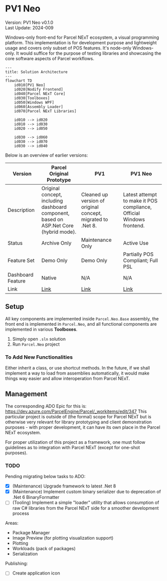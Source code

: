 # PV1 Neo

Version: PV1 Neo v0.1.0  
Last Update: 2024-009

Windows-only front-end for Parcel NExT ecosystem, a visual programming platform. This implementation is for development purpose and lightweight usage and covers only subset of POS features. It's node-only Windows-only. It would suffice for the purpose of testing libraries and showcasing the core software aspects of Parcel workflows.

```mermaid
---
title: Solution Architecture
---
flowchart TD
    id010[PV1 Neo]
    id020[Nodify Frontend]
    id040[Parcel NExT Core]
    id030[Toolboxes]
    id050[Windows WPF]
    id060[Assembly Loader]
    id070[Parcel NExT Libraries]

    id010 --> id020
    id010 --> id030
    id020 --> id050

    id030 --> id060 
    id030 --> id070
    id030 --> id040
```

Below is an overview of earlier versions:

|Version|Parcel Original Prototype|PV1|PV1 Neo|
|-|-|-|-|
|Description|Original concept, <br/>including dashboard component, <br/>based on ASP.Net Core (hybrid mode).|Cleaned up version of original concept,<br/> migrated to .Net 8.|Latest attempt to make it POS compliance,<br/>Official Windows frontend.|
|Status|Archive Only|Maintenance Only|Active Use|
|Feature Set|Demo Only|Demo Only|Partially POS Compliant; Full PSL|
|Dashboard Feature|Native|N/A|N/A|
|Link|[Link](https://github.com/Charles-Zhang-Parcel/Parcel_V1_Prototype)|[Link](https://github.com/Charles-Zhang-Parcel/Parcel_V1)|[Link](https://github.com/Charles-Zhang-Parcel/PV1_Neo)|

## Setup

All key components are implemented inside `Parcel.Neo.Base` assembly, the front end is implemented in `Parcel.Neo`, and all functional components are implemented in various **Toolboxes**.

1. Simply open `.sln` solution
2. Run `Parcel.Neo` project

### To Add New Functionalities

Either inherit a class, or use shortcut methods. In the future, if we shall implement a way to load from assemblies automatically, it would make things way easier and allow interoperation from Parcel NExT.

## Management

The corresponding ADO Epic for this is: https://dev.azure.com/ParcelEngine/Parcel/_workitems/edit/347
This particular project is outside of (the formal) scope for Parcel NExT but is otherwise very relevant for library prototyping and client demonstration purposes - with proper development, it can have its own place in the Parcel NExT ecosystem.

For proper utilization of this project as a framework, one must follow guidelines as to integration with Parcel NExT (except for one-shot purposes).

### TODO

Pending migrating below tasks to ADO: <!--Delete those when done-->

- [x] (Maintenance) Upgrade framework to latest .Net 8
- [x] (Maintenance) Implement custom binary serializer due to deprecation of .Net 6 BinaryFormatter
- [ ] (Tooling) Implement a simple "loader" utility that allows consumption of raw C# libraries from the Parcel NExT side for a smoother development process

Areas:
- Package Manager
- Image Preview (for plotting visualization support)
- Plotting
- Workloads (pack of packages)
- Serialization

Publishing:
- [ ] Create application icon